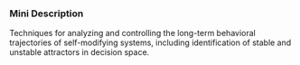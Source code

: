 ### Mini Description

Techniques for analyzing and controlling the long-term behavioral trajectories of self-modifying systems, including identification of stable and unstable attractors in decision space.
